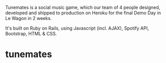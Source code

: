Tunemates is a social music game, which our team of 4 people designed, developed and shipped to production on Heroku
for the final Demo Day in Le Wagon in 2 weeks.

It's built on Ruby on Rails, using Javascript (incl. AJAX), Spotify API, Bootstrap, HTML & CSS.

# tunemates
